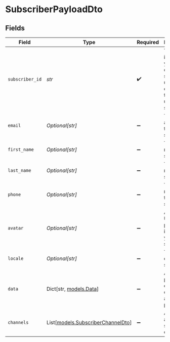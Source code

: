 # SubscriberPayloadDto


## Fields

| Field                                                                                                             | Type                                                                                                              | Required                                                                                                          | Description                                                                                                       |
| ----------------------------------------------------------------------------------------------------------------- | ----------------------------------------------------------------------------------------------------------------- | ----------------------------------------------------------------------------------------------------------------- | ----------------------------------------------------------------------------------------------------------------- |
| `subscriber_id`                                                                                                   | *str*                                                                                                             | :heavy_check_mark:                                                                                                | The internal identifier you used to create this subscriber, usually correlates to the id the user in your systems |
| `email`                                                                                                           | *Optional[str]*                                                                                                   | :heavy_minus_sign:                                                                                                | The email address of the subscriber.                                                                              |
| `first_name`                                                                                                      | *Optional[str]*                                                                                                   | :heavy_minus_sign:                                                                                                | The first name of the subscriber.                                                                                 |
| `last_name`                                                                                                       | *Optional[str]*                                                                                                   | :heavy_minus_sign:                                                                                                | The last name of the subscriber.                                                                                  |
| `phone`                                                                                                           | *Optional[str]*                                                                                                   | :heavy_minus_sign:                                                                                                | The phone number of the subscriber.                                                                               |
| `avatar`                                                                                                          | *Optional[str]*                                                                                                   | :heavy_minus_sign:                                                                                                | An HTTP URL to the profile image of your subscriber.                                                              |
| `locale`                                                                                                          | *Optional[str]*                                                                                                   | :heavy_minus_sign:                                                                                                | The locale of the subscriber.                                                                                     |
| `data`                                                                                                            | Dict[str, [models.Data](../models/data.md)]                                                                       | :heavy_minus_sign:                                                                                                | An optional payload object that can contain any properties.                                                       |
| `channels`                                                                                                        | List[[models.SubscriberChannelDto](../models/subscriberchanneldto.md)]                                            | :heavy_minus_sign:                                                                                                | An optional array of subscriber channels.                                                                         |